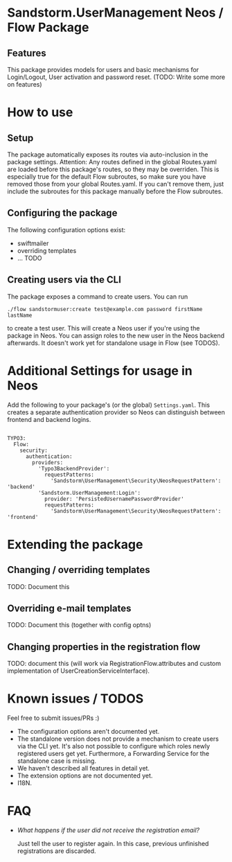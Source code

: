 # Sandstorm.UserManagement Neos / Flow Package

## Features
This package provides models for users and basic mechanisms for Login/Logout, User activation and password reset.
(TODO: Write some more on features)

# How to use

## Setup
The package automatically exposes its routes via auto-inclusion in the package settings.
Attention: Any routes defined in the global Routes.yaml are loaded before this package's routes, so they may be overriden.
This is especially true for the default Flow subroutes, so make sure you have removed those from your global Routes.yaml.
If you can't remove them, just include the subroutes for this package manually before the Flow subroutes.

## Configuring the package
The following configuration options exist:
- swiftmailer
- overriding templates
- ... TODO

## Creating users via the CLI
The package exposes a command to create users. You can run

`./flow sandstormuser:create test@example.com password firstName lastName`

to create a test user. This will create a Neos user if you're using the package in Neos. You can assign
roles to the new user in the Neos backend afterwards. It doesn't work yet for standalone usage in Flow (see TODOS).

# Additional Settings for usage in Neos

Add the following to your package's (or the global) `Settings.yaml`. This creates a separate authentication provider so Neos can
distinguish between frontend and backend logins.

```

TYPO3:
  Flow:
    security:
      authentication:
        providers:
          'Typo3BackendProvider':
            requestPatterns:
              'Sandstorm\UserManagement\Security\NeosRequestPattern': 'backend'
          'Sandstorm.UserManagement:Login':
            provider: 'PersistedUsernamePasswordProvider'
            requestPatterns:
              'Sandstorm\UserManagement\Security\NeosRequestPattern': 'frontend'

```

# Extending the package

## Changing / overriding templates
TODO: Document this

## Overriding e-mail templates
TODO: Document this (together with config optns)

## Changing properties in the registration flow
TODO: document this (will work via RegistrationFlow.attributes and custom implementation of UserCreationServiceInterface).

# Known issues / TODOS

Feel free to submit issues/PRs :)

* The configuration options aren't documented yet.
* The standalone version does not provide a mechanism to create users via the CLI yet.
  It's also not possible to configure which roles newly registered users get yet.
  Furthermore, a Forwarding Service for the standalone case is missing.
* We haven't described all features in detail yet.
* The extension options are not documented yet.
* I18N.

# FAQ

* *What happens if the user did not receive the registration email?*

  Just tell the user to register again. In this case, previous unfinished registrations are discarded.
